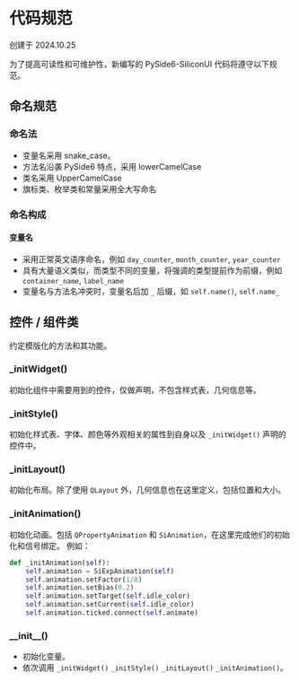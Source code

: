 # 代码规范
创建于 2024.10.25

为了提高可读性和可维护性，新编写的 PySide6-SiliconUI 代码将遵守以下规范。

## 命名规范
### 命名法
* 变量名采用 snake_case。
* 方法名沿袭 PySide6 特点，采用 lowerCamelCase
* 类名采用 UpperCamelCase
* 旗标类、枚举类和常量采用全大写命名

### 命名构成
#### 变量名
* 采用正常英文语序命名，例如 `day_counter`, `month_counter`, `year_counter`
* 具有大量语义类似，而类型不同的变量，将强调的类型提前作为前缀，例如 `container_name`, `label_name`
* 变量名与方法名冲突时，变量名后加 `_` 后缀，如 `self.name()`, `self.name_`


## 控件 / 组件类
约定模版化的方法和其功能。

### _initWidget()
初始化组件中需要用到的控件，仅做声明，不包含样式表，几何信息等。

### _initStyle()
初始化样式表、字体、颜色等外观相关的属性到自身以及 `_initWidget()` 声明的控件中。

### _initLayout()
初始化布局。除了使用 `QLayout` 外，几何信息也在这里定义，包括位置和大小。

### _initAnimation()
初始化动画。包括 `QPropertyAnimation` 和 `SiAnimation`，在这里完成他们的初始化和信号绑定。
例如：
```python
def _initAnimation(self):
    self.animation = SiExpAnimation(self)
    self.animation.setFactor(1/8)
    self.animation.setBias(0.2)
    self.animation.setTarget(self.idle_color)
    self.animation.setCurrent(self.idle_color)
    self.animation.ticked.connect(self.animate)
```

### \_\_init\_\_()
* 初始化变量。
* 依次调用 `_initWidget()` `_initStyle()` `_initLayout()` `_initAnimation()`。